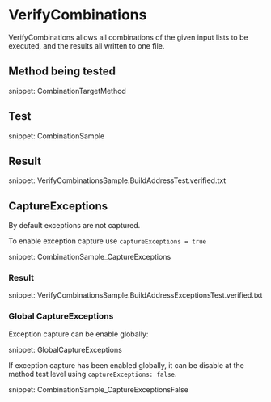 # VerifyCombinations

VerifyCombinations allows all combinations of the given input lists to be executed, and the results all written to one file.


## Method being tested

snippet: CombinationTargetMethod


## Test

snippet: CombinationSample


## Result

snippet: VerifyCombinationsSample.BuildAddressTest.verified.txt


## CaptureExceptions

By default exceptions are not captured.

To enable exception capture use `captureExceptions = true`

snippet: CombinationSample_CaptureExceptions


### Result

snippet: VerifyCombinationsSample.BuildAddressExceptionsTest.verified.txt


### Global CaptureExceptions

Exception capture can be enable globally:

snippet: GlobalCaptureExceptions

If exception capture has been enabled globally, it can be disable at the method test level using `captureExceptions: false`.

snippet: CombinationSample_CaptureExceptionsFalse